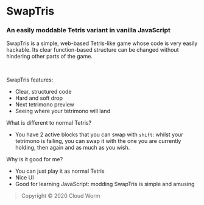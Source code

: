 # SwapTris
### An easily moddable Tetris variant in vanilla JavaScript

SwapTris is a simple, web-based Tetris-like game whose code is very easily hackable. Its clear function-based structure can be changed without hindering other parts of the game.

<br/>

SwapTris features:

- Clear, structured code
- Hard and soft drop
- Next tetrimono preview
- Seeing where your tetrimono will land

What is different to normal Tetris?

- You have 2 active blocks that you can swap with `shift`: whilst your tetrimono is falling, you can swap it with the one you are currently holding, then again and as much as you wish.

Why is it good for me?

- You can just play it as normal Tetris
- Nice UI
- Good for learning JavaScript: modding SwapTris is simple and amusing

> Copyright © 2020 Cloud Worm
